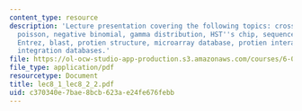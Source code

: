 ```yaml
---
content_type: resource
description: 'Lecture presentation covering the following topics: cross-correlation,
  poisson, negative binomial, gamma distribution, HST''s chip, sequence databases,
  Entrez, blast, protien structure, microarray database, protien interactions, and
  integration databases.'
file: https://ol-ocw-studio-app-production.s3.amazonaws.com/courses/6-092-bioinformatics-and-proteomics-january-iap-2005/c370340e7bae8bcb623ae24fe676febb_lec8_1_lec8_2_2.pdf
file_type: application/pdf
resourcetype: Document
title: lec8_1_lec8_2_2.pdf
uid: c370340e-7bae-8bcb-623a-e24fe676febb
---
```

